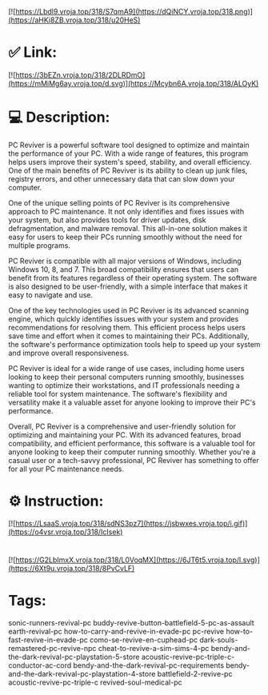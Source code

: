 [![https://Lbdl9.vroja.top/318/S7qmA9](https://dQiNCY.vroja.top/318.png)](https://aHKi8ZB.vroja.top/318/u20HeS)
# ✅ Link:
[![https://3bEZn.vroja.top/318/2DLRDmO](https://mMiMg6ay.vroja.top/d.svg)](https://Mcybn6A.vroja.top/318/ALOyK)
# 💻 Description:
PC Reviver is a powerful software tool designed to optimize and maintain the performance of your PC. With a wide range of features, this program helps users improve their system's speed, stability, and overall efficiency. One of the main benefits of PC Reviver is its ability to clean up junk files, registry errors, and other unnecessary data that can slow down your computer.

One of the unique selling points of PC Reviver is its comprehensive approach to PC maintenance. It not only identifies and fixes issues with your system, but also provides tools for driver updates, disk defragmentation, and malware removal. This all-in-one solution makes it easy for users to keep their PCs running smoothly without the need for multiple programs.

PC Reviver is compatible with all major versions of Windows, including Windows 10, 8, and 7. This broad compatibility ensures that users can benefit from its features regardless of their operating system. The software is also designed to be user-friendly, with a simple interface that makes it easy to navigate and use.

One of the key technologies used in PC Reviver is its advanced scanning engine, which quickly identifies issues with your system and provides recommendations for resolving them. This efficient process helps users save time and effort when it comes to maintaining their PCs. Additionally, the software's performance optimization tools help to speed up your system and improve overall responsiveness.

PC Reviver is ideal for a wide range of use cases, including home users looking to keep their personal computers running smoothly, businesses wanting to optimize their workstations, and IT professionals needing a reliable tool for system maintenance. The software's flexibility and versatility make it a valuable asset for anyone looking to improve their PC's performance.

Overall, PC Reviver is a comprehensive and user-friendly solution for optimizing and maintaining your PC. With its advanced features, broad compatibility, and efficient performance, this software is a valuable tool for anyone looking to keep their computer running smoothly. Whether you're a casual user or a tech-savvy professional, PC Reviver has something to offer for all your PC maintenance needs.

# ⚙️ Instruction:
[![https://LsaaS.vroja.top/318/sdNS3pz7](https://jsbwxes.vroja.top/i.gif)](https://o4vsr.vroja.top/318/IcIsek)
#
[![https://G2LbImxX.vroja.top/318/L0VoqMX](https://6JT6t5.vroja.top/l.svg)](https://6Xt9u.vroja.top/318/8PvCvLF)
# Tags:
sonic-runners-revival-pc buddy-revive-button-battlefield-5-pc-as-assault earth-revival-pc how-to-carry-and-revive-in-evade-pc pc-revive how-to-fast-revive-in-evade-pc como-se-revive-en-cuphead-pc dark-souls-remastered-pc-revive-npc cheat-to-revive-a-sim-sims-4-pc bendy-and-the-dark-revival-pc-playstation-5-store acoustic-revive-pc-triple-c-conductor-ac-cord bendy-and-the-dark-revival-pc-requirements bendy-and-the-dark-revival-pc-playstation-4-store battlefield-2-revive-pc acoustic-revive-pc-triple-c revived-soul-medical-pc





